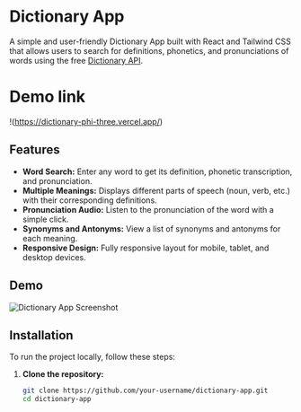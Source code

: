 # Dictionary App

A simple and user-friendly Dictionary App built with React and Tailwind CSS that allows users to search for definitions, phonetics, and pronunciations of words using the free [Dictionary API](https://dictionaryapi.dev/).

# Demo link
!(https://dictionary-phi-three.vercel.app/)
## Features

- **Word Search:** Enter any word to get its definition, phonetic transcription, and pronunciation.
- **Multiple Meanings:** Displays different parts of speech (noun, verb, etc.) with their corresponding definitions.
- **Pronunciation Audio:** Listen to the pronunciation of the word with a simple click.
- **Synonyms and Antonyms:** View a list of synonyms and antonyms for each meaning.
- **Responsive Design:** Fully responsive layout for mobile, tablet, and desktop devices.

## Demo

![Dictionary App Screenshot](./screenshot.png)

## Installation

To run the project locally, follow these steps:

1. **Clone the repository:**

   ```bash
   git clone https://github.com/your-username/dictionary-app.git
   cd dictionary-app
